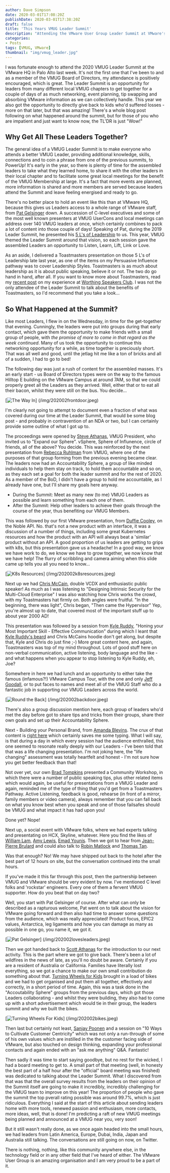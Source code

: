 ```yaml
---
author: Dave Simpson
date: 2020-03-01T17:08:20Z
publishDate: 2020-03-01T17:38:20Z
draft: false
title: 'This Years VMUG Leader Summit'
description: "Attending the VMware User Group Leader Summit at VMware's Palo Alto HQ"
categories:
- Posts
tags: [VMUG, VMware]
thumbnail: "img/vmug_leader.jpg"
---
```

I was fortunate enough to attend the 2020 VMUG Leader Summit at the VMware HQ in Palo Alto last week. It's not the first one that I've been to and as a member of the VMUG Board of Directors, my attendance is positively encouraged, which is great. The Leader Summit is an opportunity for leaders from many different local VMUG chapters to get together for a couple of days of as much networking, event planning, tip swapping and absorbing VMware information as we can collectively handle. This year we also got the opportunity to directly give back to kids who'd suffered losses - more on that later, but that was amazing! There's a whole blog post following on what happened around the summit, but for those of you who are impatient and just want to know now, the TL'DR is just "Wow!"

## Why Get All These Leaders Together? ##

The general idea of a VMUG Leader Summit is to make everyone who attends a better VMUG Leader, providing additional knowledge, skills, connections and to coin a phrase from one of the previous summits, to PowerUp! It's early in the year, so there is plenty of time for the assembled leaders to take what they learned home, to share it with the other leaders in their local chapter and to facilitate some great local meetings for the benefit of the VMUG Membership at large. It's a fact that more events are planned, more information is shared and more members are served because leaders attend the Summit and leave feeling energised and ready to go.

There's no better place to hold an event like this than at VMware HQ, because this gives us Leaders access to a whole range of VMware staff, from [Pat Gelsinger](https://twitter.com/PGelsinger) down. A succession of C-level executives and some of the most well known presenters at VMUG UserCons and local meetings can address over 140 VMUG leaders at once, which certainly combines to pack a lot of content into those couple of days! Speaking of Pat, during the 2019 Leader Summit, he presented his [5 L's of Leadership](https://www.linkedin.com/pulse/life-lessons-leadership-pat-gelsinger-1/) to us. This year, VMUG themed the Leader Summit around that vision, so each session gave the assembled Leaders an opportunity to Listen, Learn, Lift, Link or Love.

As an aside, I delivered a Toastmasters presentation on those 5 L's of Leadership late last year, as one of the items on my Persuasive Influence pathway was to cover Leadership Styles. Toastmasters is as much about leadership as it is about public speaking, believe it or not. The two do go hand in hand, after all. If you want to know more about Toastmasters, read my [recent post](https://www.virtualmachinery.co.uk/post/toastmasters/) on my experience at [Worthing Speakers Club](https://worthingspeakers.club/). I was not the only attendee of the Leader Summit to talk about the benefits of Toastmasters, so I'd recommend that you take a look...

## So What Happened at the Summit? ##
Like most Leaders, I flew in on the Wednesday, in time for the get-together that evening. Cunningly, the leaders were put into groups during that early contact, which gave them the opportunity to make friends with a small group of people, with _the promise of more to come in that regard as the week continued_. Many of us took the opportunity to continue this networking opportunity for a while, as time together is preciously short. That was all well and good, until the jetlag hit me like a ton of bricks and all of a sudden, I had to go to bed!

The following day was just a rush of content for the assembled masses. It's an early start - us Board of Directors types were on the way to the famous Hilltop E building on the VMware Campus at around 7AM, so that we could properly greet all the Leaders as they arrived. Well, either that or to eat all their bacon, whilst they were still on the bus. You decide...

[![The Way In](/img/202002frontdoor.jpeg)] (/img/202002frontdoor.jpeg)

I'm clearly not going to attempt to document even a fraction of what was covered during our time at the Leader Summit, that would be some blog post - and probably in contravention of an NDA or two, but I can certainly provide some outline of what I got up to. 

The proceedings were opened by [Steve Athanas](https://twitter.com/steveathanas), VMUG President, who invited us to "Expand our Sphere". vSphere, Sphere of Influnence, circle of friends, all of the above? You decide. This was reinforced by the next presentation from [Rebecca Ruhlman](https://twitter.com/VMUGRebecca) from VMUG, where one of the purposes of that group forming from the previous evening became clear. The leaders now had an Accountability Sphere, a group of like minded individuals to help them stay on track, to hold them accountable and so on, as they each set a goal for both the leader summit and for the rest of 2020. As a member of the BoD, I didn't have a group to hold me accountable, as I already have one, but I'll share my goals here anyway.
- During the Summit: Meet as many new (to me) VMUG Leaders as possible and learn something from each one of them.
- After the Summit: Help other leaders to achieve their goals through the course of the year, thus benefiting our VMUG Members. 

This was followed by our first VMware presentation, from [Duffie Cooley](https://twitter.com/mauilion/), on the Noble API. No. that's not a new product with an interface, it was a discussion of a number of things, including some great Kubernetes resources and how the product with an API will always beat a 'similar' product without an API. A good proportion of us leaders are getting to grips with k8s, but this presentation gave us a headache! In a good way, we know we have work to do, we know we have to grow together, we now know that we have help! The flurry of scribbling and camera aiming when this slide came up tells you all you need to know...

[![K8s Resources](/img/202002k8sresources.jpeg)] (/img/202002k8sresources.jpeg)

Next up we had [Chris McCain](https://twitter.com/hcmccain), double VCDX and enthusiastic public speaker! As much as I was listening to "Designing Intrinsic Security for the Multi-Cloud Enterprise" I was also watching how Chris works the crowd, with my Toastmasters hat firmly on. Both angles were fruitful. "In the beginning, there was light", Chris began, "Then came the Hypervisor" Yep, you're almost up to date, that covered most of the important stuff up to about year 2000 AD! 

This presentation was followed by a session from [Kyle Ruddy](https://twitter.com/kmruddy), "Honing your Most Important Skill - Effective Communication" during which I leant that [Kyle Ruddy's beard](https://twitter.com/kyleruddybeard) and Chris McCains hoodie don't get along, but despite that, Kyle and Chris do just fine ;-) More great content here, and again, Toastmasters was top of my mind throughout. Lots of good stuff here on non-verbal communication, active listening, body language and the like - and what happens when you appear to stop listening to Kyle Ruddy, eh, Joe?

Somewhere in here we had lunch and an opportunity to either take the  famous (infamous?!) VMware Campus Tour, with the one and only [Jeff Goodall](https://twitter.com/goodall_jeff), or to put faces to names and meet all of the VMUG Staff who do a fantastic job in supporting our VMUG Leaders across the world. 

[![Round the Back](/img/202002backdoor.jpeg)] (/img/202002backdoor.jpeg)

There's also a group discussion mention here, each group of leaders who'd met the day before got to share tips and tricks from their groups, share their own goals and set up their Accountability Sphere.

Next - Building your Personal Brand, from [Amanda Blevins](https://twitter.com/AmandaBlev). The crux of that content is [right here](http://www.amandablevins.com/blog/2017/6/30/building-your-brand-like-a-blevins) which certainly saves me some typing. What I will say, is that during a day in which every session had the audience enthralled, this one seemed to resonate really deeply with our Leaders - I've been told that that was a life changing presentation. I'm not joking here, the "life changing" assessment was totally heartfelt and honest - I'm not sure how you get better feedback than that! 

Not over yet, our own [Brad Tompkins](https://twitter.com/BradTompkins_) presented a Community Workshop, in which there were a number of public speaking tips, plus other related items which would again, be useful for presentations from a VMUG Leader and again, reminded me of the type of thing that you'd get from a Toastmasters Pathway. Active Listening, feedback is good, rehearse (in front of a mirror, family members or video camera), always remember that you can fall back on what you know best when you speak and one of those failsafes should be VMUG and what impact it has had upon you!

Done yet? Nope!

Next up, a social event with VMware folks, where we had experts talking and presentating on HCX, Skyline, whatever. Here you find the likes of [William Lam](https://twitter.com/lamw), [Amy Lewis](https://twitter.com/CommsNinja), [Emad Younis](https://twitter.com/emad_younis). Then we got to hear from [Jean-Pierre Brulard](https://twitter.com/JP_Brulard) and could also talk to [Robin Matlock](https://twitter.com/rmatlock) and [Thomas Tan](https://www.linkedin.com/in/thomas-tan-57026/). 

Was that enough? No! We may have shipped out back to the hotel after the best part of 12 hours on site, but the conversation continued into the small hours.

If you've made it this far through this post, then the partnership between VMUG and VMware should be very evident by now. I've mentioned C level folks and 'rockstar' engineers. Every one of them a fervent VMUG supporter. How do you beat that on day two?

Well, you start with Pat Gelsinger of course. After what can only be described as a rapturous welcome, Pat went on to talk about the vision for VMware going forward and then also had time to answer some questions from the audience, which was really appreciated! Product focus, EPIC2 values, Antarctica, leg ligaments and how you can damage as many as possible in one go, you name it, we got it.

[![Pat Gelsinger](/img/202002lovesleaders.jpeg)] (/img/202002lovesleaders.jpeg)

Then we got handed back to [Scott Athanas](https://twitter.com/scottathanas) for the introduction to our next activity. This is the part where we got to give back. There's been a lot of wildfires in the news of late, as you'll no doubt be aware. Certainly if you are a resident of Australia or California. Families have literally lost everything, so we got a chance to make our own small contribution do something about that. [Turning Wheels for Kids](http://turningwheelsforkids.org/) brought in a load of bikes and we had to get organised and put them all together, effectively and correctly, in a short period of time. Again, this was a task done in the "Accoutability Sphere" groups from the previous days, which got those Leaders collaborating - and whilst they were building, they also had to come up with a short advertisement which would tie in their group, the leaders summit and why we built the bikes. 

[![Turning Wheels For Kids](/img/202002bikes.jpeg)] (/img/202002bikes.jpeg)

Then last but certainly not least, [Sanjay Poonen](https://twitter.com/spoonen) and a session on "10 Ways to Cultivate Customer Centricity" which was not only a run-through of some of his own values which are instilled in the the customer facing side of VMware, but also touched on design thinking, expanding your professional contacts and again ended with an "ask me anything" Q&A. Fantastic!  

Then sadly it was time to start saying goodbye, but no rest for the wicked, I had a board meeting to get to. A small part of that meeting (well, in honesty the best part of a half hour after the "official" board meeting was finished) was dedicated to  talking about the Leader Summit. What I discovered from that was that the overall survey results from the leaders on their opinion of the Summit itself are going to make it incredibly, incredibly challenging for the VMUG team to improve on this year! The proportion of people who gave the summit the top pverall rating possible was around 99.7%, which is just ridiculous. Everything I said at the start of this article about sending leaders home with more tools, renewed passion and enthusiasm, more contacts, more ideas, well, that is done! I'm predicting a raft of new VMUG meetings being planned and announced at a VMUG near you, very soon!

But it still wasn't really done, as we once again headed into the small hours, we had leaders from Latin America, Europe, Dubai, India, Japan and Australia still talking. The conversations are still going on now, on Twitter.

There is nothing, nothing, like this community anywhere else, in the technology field or in any other field that I've heard of either. The VMware User Group is an amazing organisation and I am very proud to be a part of it.
